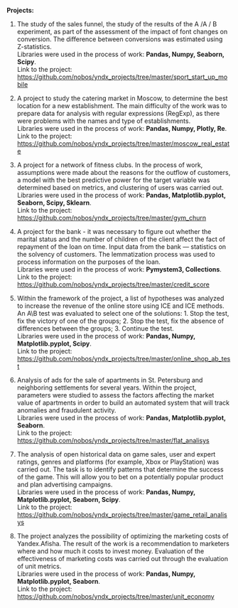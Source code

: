 <b>Projects:</b>
1. The study of the sales funnel, the study of the results of the A /A / B experiment, as part of the assessment of the impact of font changes on conversion. The difference between conversions was estimated using Z-statistics.
<br>Libraries were used in the process of work: <b>Pandas, Numpy, Seaborn, Scipy</b>.
<br>Link to the project: https://github.com/nobos/yndx_projects/tree/master/sport_start_up_mobile

2. A project to study the catering market in Moscow, to determine the best location for a new establishment. The main difficulty of the work was to prepare data for analysis with regular expressions (RegExp), as there were problems with the names and type of establishments.
<br>Libraries were used in the process of work: <b>Pandas, Numpy, Plotly, Re</b>.
<br>Link to the project: https://github.com/nobos/yndx_projects/tree/master/moscow_real_estate

3. A project for a network of fitness clubs. In the process of work, assumptions were made about the reasons for the outflow of customers, a model with the best predictive power for the target variable was determined based on metrics, and clustering of users was carried out.
<br>Libraries were used in the process of work: <b>Pandas, Matplotlib.pyplot, Seaborn, Scipy, Sklearn</b>.
<br>Link to the project: https://github.com/nobos/yndx_projects/tree/master/gym_churn

3. A project for the bank - it was necessary to figure out whether the marital status and the number of children of the client affect the fact of repayment of the loan on time. Input data from the bank — statistics on the solvency of customers. The lemmatization process was used to process information on the purposes of the loan.
<br>Libraries were used in the process of work: <b>Pymystem3, Collections</b>.
<br>Link to the project: https://github.com/nobos/yndx_projects/tree/master/credit_score

4. Within the framework of the project, a list of hypotheses was analyzed to increase the revenue of the online store using ICE and ICE methods. An A\B test was evaluated to select one of the solutions: 1. Stop the test, fix the victory of one of the groups; 2. Stop the test, fix the absence of differences between the groups; 3. Continue the test.
<br>Libraries were used in the process of work: <b>Pandas, Numpy, Matplotlib.pyplot, Scipy</b>.
<br>Link to the project: https://github.com/nobos/yndx_projects/tree/master/online_shop_ab_test

5. Analysis of ads for the sale of apartments in St. Petersburg and neighboring settlements for several years. Within the project, parameters were studied to assess the factors affecting the market value of apartments in order to build an automated system that will track anomalies and fraudulent activity.
<br>Libraries were used in the process of work: <b>Pandas, Matplotlib.pyplot, Seaborn</b>.
<br>Link to the project: https://github.com/nobos/yndx_projects/tree/master/flat_analisys

6. The analysis of open historical data on game sales, user and expert ratings, genres and platforms (for example, Xbox or PlayStation) was carried out. The task is to identify patterns that determine the success of the game. This will allow you to bet on a potentially popular product and plan advertising campaigns.
<br>Libraries were used in the process of work: <b>Pandas, Numpy, Matplotlib.pyplot, Seaborn, Scipy</b>.
<br>Link to the project: https://github.com/nobos/yndx_projects/tree/master/game_retail_analisys

7. The project analyzes the possibility of optimizing the marketing costs of Yandex.Afisha. The result of the work is a recommendation to marketers where and how much it costs to invest money. Evaluation of the effectiveness of marketing costs was carried out through the evaluation of unit metrics.
<br>Libraries were used in the process of work: <b>Pandas, Numpy, Matplotlib.pyplot, Seaborn</b>.
<br>Link to the project: https://github.com/nobos/yndx_projects/tree/master/unit_economy
